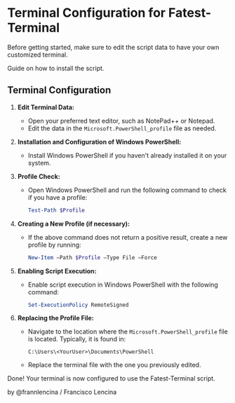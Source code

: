 # Terminal Configuration for Fatest-Terminal

Before getting started, make sure to edit the script data to have your own customized terminal.

Guide on how to install the script.

## Terminal Configuration

1. **Edit Terminal Data:**
   - Open your preferred text editor, such as NotePad++ or Notepad.
   - Edit the data in the `Microsoft.PowerShell_profile` file as needed.

2. **Installation and Configuration of Windows PowerShell:**
   - Install Windows PowerShell if you haven't already installed it on your system.

3. **Profile Check:**
   - Open Windows PowerShell and run the following command to check if you have a profile:
     ```powershell
     Test-Path $Profile
     ```

4. **Creating a New Profile (if necessary):**
   - If the above command does not return a positive result, create a new profile by running:
     ```powershell
     New-Item –Path $Profile –Type File –Force
     ```

5. **Enabling Script Execution:**
   - Enable script execution in Windows PowerShell with the following command:
     ```powershell
     Set-ExecutionPolicy RemoteSigned
     ```

6. **Replacing the Profile File:**
   - Navigate to the location where the `Microsoft.PowerShell_profile` file is located. Typically, it is found in:
     ```
     C:\Users\<YourUser>\Documents\PowerShell
     ```
   - Replace the terminal file with the one you previously edited.

Done! Your terminal is now configured to use the Fatest-Terminal script.

by @frannlencina / Francisco Lencina
